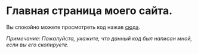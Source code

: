 # Главная страница моего сайта.

Вы спокойно можете просмотреть код нажав [сюда](https://github.com/GoBobDev/home/tree/home).

_Примечание: Пожалуйста, укажите, что данный код был написан мной, если вы его скопируете._
